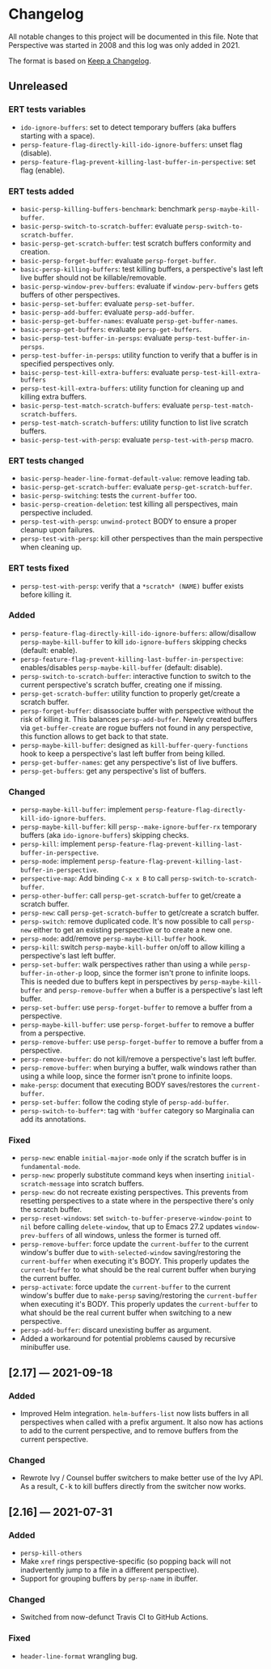 # Changelog

All notable changes to this project will be documented in this file. Note that
Perspective was started in 2008 and this log was only added in 2021.

The format is based on [Keep a Changelog](https://keepachangelog.com/en/1.0.0/).


## Unreleased

### ERT tests variables

- `ido-ignore-buffers`: set to detect temporary buffers (aka buffers starting with a space).
- `persp-feature-flag-directly-kill-ido-ignore-buffers`: unset flag (disable).
- `persp-feature-flag-prevent-killing-last-buffer-in-perspective`: set flag (enable).


### ERT tests added

- `basic-persp-killing-buffers-benchmark`: benchmark `persp-maybe-kill-buffer`.
- `basic-persp-switch-to-scratch-buffer`: evaluate `persp-switch-to-scratch-buffer`.
- `basic-persp-get-scratch-buffer`: test scratch buffers conformity and creation.
- `basic-persp-forget-buffer`: evaluate `persp-forget-buffer`.
- `basic-persp-killing-buffers`: test killing buffers, a perspective's last left live buffer should not be killable/removable.
- `basic-persp-window-prev-buffers`: evaluate if `window-perv-buffers` gets buffers of other perspectives.
- `basic-persp-set-buffer`: evaluate `persp-set-buffer`.
- `basic-persp-add-buffer`: evaluate `persp-add-buffer`.
- `basic-persp-get-buffer-names`: evaluate `persp-get-buffer-names`.
- `basic-persp-get-buffers`: evaluate `persp-get-buffers`.
- `basic-persp-test-buffer-in-persps`: evaluate `persp-test-buffer-in-persps`.
- `persp-test-buffer-in-persps`: utility function to verify that a buffer is in specified perspectives only.
- `baisc-persp-test-kill-extra-buffers`: evaluate `persp-test-kill-extra-buffers`
- `persp-test-kill-extra-buffers`: utility function for cleaning up and killing extra buffers.
- `basic-persp-test-match-scratch-buffers`: evaluate `persp-test-match-scratch-buffers`.
- `persp-test-match-scratch-buffers`: utility function to list live scratch buffers.
- `basic-persp-test-with-persp`: evaluate `persp-test-with-persp` macro.


### ERT tests changed

- `basic-persp-header-line-format-default-value`: remove leading tab.
- `basic-persp-get-scratch-buffer`: evaluate `persp-get-scratch-buffer`.
- `basic-persp-switching`: tests the `current-buffer` too.
- `basic-persp-creation-deletion`: test killing all perspectives, main perspective included.
- `persp-test-with-persp`: `unwind-protect` BODY to ensure a proper cleanup upon failures.
- `persp-test-with-persp`: kill other perspectives than the main perspective when cleaning up.


### ERT tests fixed

- `persp-test-with-persp`: verify that a `*scratch* (NAME)` buffer exists before killing it.


### Added

- `persp-feature-flag-directly-kill-ido-ignore-buffers`: allow/disallow `persp-maybe-kill-buffer` to kill `ido-ignore-buffers` skipping checks (default: enable).
- `persp-feature-flag-prevent-killing-last-buffer-in-perspective`: enables/disables `persp-maybe-kill-buffer` (default: disable).
- `persp-switch-to-scratch-buffer`: interactive function to switch to the current perspective's scratch buffer, creating one if missing.
- `persp-get-scratch-buffer`: utility function to properly get/create a scratch buffer.
- `persp-forget-buffer`: disassociate buffer with perspective without the risk of killing it.  This balances `persp-add-buffer`.  Newly created buffers via `get-buffer-create` are rogue buffers not found in any perspective, this function allows to get back to that state.
- `persp-maybe-kill-buffer`: designed as `kill-buffer-query-functions` hook to keep a perspective's last left buffer from being killed.
- `persp-get-buffer-names`: get any perspective's list of live buffers.
- `persp-get-buffers`: get any perspective's list of buffers.


### Changed

- `persp-maybe-kill-buffer`: implement `persp-feature-flag-directly-kill-ido-ignore-buffers`.
- `persp-maybe-kill-buffer`: kill `persp--make-ignore-buffer-rx` temporary buffers (aka `ido-ignore-buffers`) skipping checks.
- `persp-kill`: implement `persp-feature-flag-prevent-killing-last-buffer-in-perspective`.
- `persp-mode`: implement `persp-feature-flag-prevent-killing-last-buffer-in-perspective`.
- `perspective-map`: Add binding `C-x x B` to call `persp-switch-to-scratch-buffer`.
- `persp-other-buffer`: call `persp-get-scratch-buffer` to get/create a scratch buffer.
- `persp-new`: call `persp-get-scratch-buffer` to get/create a scratch buffer.
- `persp-switch`: remove duplicated code.  It's now possible to call `persp-new` either to get an existing perspective or to create a new one.
- `persp-mode`: add/remove `persp-maybe-kill-buffer` hook.
- `persp-kill`: switch `persp-maybe-kill-buffer` on/off to allow killing a perspective's last left buffer.
- `persp-set-buffer`: walk perspectives rather than using a while `persp-buffer-in-other-p` loop, since the former isn't prone to infinite loops.  This is needed due to buffers kept in perspectives by `persp-maybe-kill-buffer` and `persp-remove-buffer` when a buffer is a perspective's last left buffer.
- `persp-set-buffer`: use `persp-forget-buffer` to remove a buffer from a perspective.
- `persp-maybe-kill-buffer`: use `persp-forget-buffer` to remove a buffer from a perspective.
- `persp-remove-buffer`: use `persp-forget-buffer` to remove a buffer from a perspective.
- `persp-remove-buffer`: do not kill/remove a perspective's last left buffer.
- `persp-remove-buffer`: when burying a buffer, walk windows rather than using a while loop, since the former isn't prone to infinite loops.
- `make-persp`: document that executing BODY saves/restores the `current-buffer`.
- `persp-set-buffer`: follow the coding style of `persp-add-buffer`.
- `persp-switch-to-buffer*`: tag with `'buffer` category so Marginalia can add its annotations.


### Fixed

- `persp-new`: enable `initial-major-mode` only if the scratch buffer is in `fundamental-mode`.
- `persp-new`: properly substitute command keys when inserting `initial-scratch-message` into scratch buffers.
- `persp-new`: do not recreate existing perspectives.  This prevents from resetting perspectives to a state where in the perspective there's only the scratch buffer.
- `persp-reset-windows`: set `switch-to-buffer-preserve-window-point` to `nil` before calling `delete-window`, that up to Emacs 27.2 updates `window-prev-buffers` of all windows, unless the former is turned off.
- `persp-remove-buffer`: force update the `current-buffer` to the current window's buffer due to `with-selected-window` saving/restoring the `current-buffer` when executing it's BODY.  This properly updates the `current-buffer` to what should be the real current buffer when burying the current buffer.
- `persp-activate`: force update the `current-buffer` to the current window's buffer due to `make-persp` saving/restoring the `current-buffer` when executing it's BODY.  This properly updates the `current-buffer` to what should be the real current buffer when switching to a new perspective.
- `persp-add-buffer`: discard unexisting buffer as argument.
- Added a workaround for potential problems caused by recursive minibuffer use.


## [2.17] — 2021-09-18

### Added

- Improved Helm integration. `helm-buffers-list` now lists buffers in all perspectives when called with a prefix argument. It also now has actions to add to the current perspective, and to remove buffers from the current perspective.


### Changed

- Rewrote Ivy / Counsel buffer switchers to make better use of the Ivy API. As a result, <kbd>C-k</kbd> to kill buffers directly from the switcher now works.


## [2.16] — 2021-07-31

### Added

- `persp-kill-others`
- Make `xref` rings perspective-specific (so popping back will not inadvertently jump to a file in a different perspective).
- Support for grouping buffers by `persp-name` in ibuffer.


### Changed

- Switched from now-defunct Travis CI to GitHub Actions.


### Fixed

- `header-line-format` wrangling bug.
